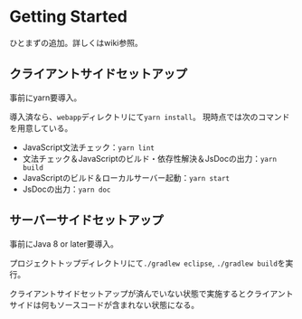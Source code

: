 # Getting Started
ひとまずの追加。詳しくはwiki参照。

## クライアントサイドセットアップ

事前にyarn要導入。

導入済なら、`webapp`ディレクトリにて`yarn install`。
現時点では次のコマンドを用意している。

- JavaScript文法チェック：`yarn lint`
- 文法チェック＆JavaScriptのビルド・依存性解決＆JsDocの出力：`yarn build`
- JavaScriptのビルド＆ローカルサーバー起動：`yarn start`
- JsDocの出力：`yarn doc`

## サーバーサイドセットアップ

事前にJava 8 or later要導入。

プロジェクトトップディレクトリにて`./gradlew eclipse`, `./gradlew build`を実行。

クライアントサイドセットアップが済んでいない状態で実施するとクライアントサイドは何もソースコードが含まれない状態になる。
